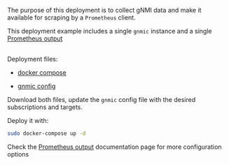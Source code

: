 The purpose of this deployment is to collect gNMI data and make it available for scraping by a `Prometheus` client.

This deployment example includes a single `gnmic` instance and a single [Prometheus output](../../../user_guide/outputs/prometheus_output.md)

<div class="mxgraph" style="max-width:100%;border:1px solid transparent;margin:0 auto; display:block;" data-mxgraph="{&quot;page&quot;:12,&quot;zoom&quot;:1.4,&quot;highlight&quot;:&quot;#0000ff&quot;,&quot;nav&quot;:true,&quot;check-visible-state&quot;:true,&quot;resize&quot;:true,&quot;url&quot;:&quot;https://raw.githubusercontent.com/karimra/gnmic/diagrams/diagrams/single_instance_prometheus.drawio&quot;}"></div>

<script type="text/javascript" src="https://cdn.jsdelivr.net/gh/hellt/drawio-js@main/embed2.js?&fetch=https%3A%2F%2Fraw.githubusercontent.com%2Fkarimra%2Fgnmic%2Fdiagrams%2Fsingle_instance_prometheus.drawio" async></script>


Deployment files:

- [docker compose](https://github.com/karimra/gnmic/blob/master/examples/deployments/docker-compose/1.single-instance/4.prometheus-output/docker-compose.yaml)

- [gnmic config](https://github.com/karimra/gnmic/blob/master/examples/deployments/docker-compose/1.single-instance/4.prometheus-output/gnmic1.yaml)

Download both files, update the `gnmic` config file with the desired subscriptions and targets.

Deploy it with:

```bash
sudo docker-compose up -d
```

Check the [Prometheus output](../../../user_guide/outputs/prometheus_output.md) documentation page for more configuration options